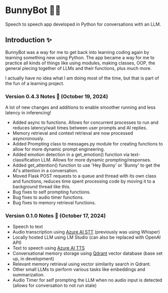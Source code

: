# BunnyBot 🐰💕
Speech to speech app developed in Python for conversations with an LLM.

## Introduction ✨
BunnyBot was a way for me to get back into learning coding again by learning something new using Python. The app became a way for me to practice all kinds of things like using modules, making classes, OOP, the general piecing together of LLMs and their functions, plus much more.

I actually have no idea what I am doing most of the time, but that is part of the fun of a learning project.

### Version 0.4.3 Notes 📝 (October 19, 2024)
A lot of new changes and additions to enable smoother running and less latency in inferencing!
+ Added async to functions. Allows for concurrent processes to run and reduces latency/wait times between user prompts and AI replies.
+ Memory retrieval and context retrieval are now processed asyncronously.
+ Added Prompting class to messages.py module for creating functions to allow for more dynamic prompt engineering.
+ Added emotion detection in a get_emotion() function via text-classification LLM. Allows for more dynamic prompting/responses.
+ Added get_attention() function to use 'Hey Bunny' or 'Bunny' to get the AI's attention in a conversation.
+ Moved Flask POST requests to a queue and thread with its own class and functions, reduces time spent processing code by moving it to a background thread like this.
+ Bug fixes to self prompting functions.
+ Bug fixes to audio timer functions.
+ Bug fixes to memory retrieval functions.

### Version 0.1.0 Notes 📝 (October 17, 2024)
+ Speech to text
+ Audio transcription using [Azure AI STT](https://azure.microsoft.com/en-ca/products/ai-services/ai-speech) (previously was using Whisper)
+ Locally hosted LLM using LM Studio (can also be replaced with OpenAI API)
+ Text to speech using [Azure AI TTS](https://azure.microsoft.com/en-ca/products/ai-services/ai-speech)
+ Conversational memory storage using [Qdrant](https://qdrant.tech) vector database (base set up, in development)
+ Relevant memory retrieval using vector similarity search in Qdrant.
+ Other small LLMs to perform various tasks like embeddings and summarization.
+ Audio Timer for self prompting the LLM when no audio input is detected (allows for conversation to not run stale)
